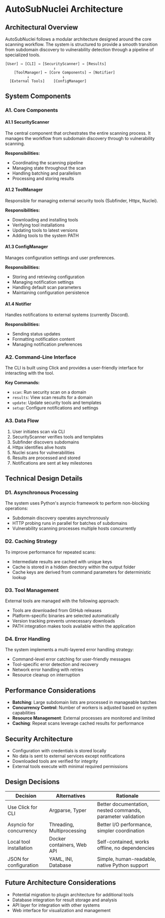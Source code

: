 # AutoSubNuclei Architecture

## Architectural Overview

AutoSubNuclei follows a modular architecture designed around the core scanning workflow. The system is structured to provide a smooth transition from subdomain discovery to vulnerability detection through a pipeline of specialized tools.

```
[User] → [CLI] → [SecurityScanner] → [Results]
                      ↓
    [ToolManager] ← [Core Components] → [Notifier]
          ↓               ↓
  [External Tools]    [ConfigManager]
```

## System Components

### A1. Core Components

#### A1.1 SecurityScanner
The central component that orchestrates the entire scanning process. It manages the workflow from subdomain discovery through to vulnerability scanning.

**Responsibilities:**
- Coordinating the scanning pipeline
- Managing state throughout the scan
- Handling batching and parallelism
- Processing and storing results

#### A1.2 ToolManager
Responsible for managing external security tools (Subfinder, Httpx, Nuclei).

**Responsibilities:**
- Downloading and installing tools
- Verifying tool installations
- Updating tools to latest versions
- Adding tools to the system PATH

#### A1.3 ConfigManager
Manages configuration settings and user preferences.

**Responsibilities:**
- Storing and retrieving configuration
- Managing notification settings
- Handling default scan parameters
- Maintaining configuration persistence

#### A1.4 Notifier
Handles notifications to external systems (currently Discord).

**Responsibilities:**
- Sending status updates
- Formatting notification content
- Managing notification preferences

### A2. Command-Line Interface

The CLI is built using Click and provides a user-friendly interface for interacting with the tool.

**Key Commands:**
- `scan`: Run security scan on a domain
- `results`: View scan results for a domain
- `update`: Update security tools and templates
- `setup`: Configure notifications and settings

### A3. Data Flow

1. User initiates scan via CLI
2. SecurityScanner verifies tools and templates
3. Subfinder discovers subdomains
4. Httpx identifies alive hosts
5. Nuclei scans for vulnerabilities
6. Results are processed and stored
7. Notifications are sent at key milestones

## Technical Design Details

### D1. Asynchronous Processing

The system uses Python's asyncio framework to perform non-blocking operations:

- Subdomain discovery operates asynchronously
- HTTP probing runs in parallel for batches of subdomains
- Vulnerability scanning processes multiple hosts concurrently

### D2. Caching Strategy

To improve performance for repeated scans:

- Intermediate results are cached with unique keys
- Cache is stored in a hidden directory within the output folder
- Cache keys are derived from command parameters for deterministic lookup

### D3. Tool Management

External tools are managed with the following approach:

- Tools are downloaded from GitHub releases
- Platform-specific binaries are selected automatically
- Version tracking prevents unnecessary downloads
- PATH integration makes tools available within the application

### D4. Error Handling

The system implements a multi-layered error handling strategy:

- Command-level error catching for user-friendly messages
- Tool-specific error detection and recovery
- Network error handling with retries
- Resource cleanup on interruption

## Performance Considerations

- **Batching**: Large subdomain lists are processed in manageable batches
- **Concurrency Control**: Number of workers is adjusted based on system capabilities
- **Resource Management**: External processes are monitored and limited
- **Caching**: Repeat scans leverage cached results for performance

## Security Architecture

- Configuration with credentials is stored locally
- No data is sent to external services except notifications
- Downloaded tools are verified for integrity
- External tools execute with minimal required permissions

## Design Decisions

| Decision | Alternatives | Rationale |
|----------|--------------|-----------|
| Use Click for CLI | Argparse, Typer | Better documentation, nested commands, parameter validation |
| Asyncio for concurrency | Threading, Multiprocessing | Better I/O performance, simpler coordination |
| Local tool installation | Docker containers, Web API | Self-contained, works offline, no dependencies |
| JSON for configuration | YAML, INI, Database | Simple, human-readable, native Python support |

## Future Architecture Considerations

- Potential migration to plugin architecture for additional tools
- Database integration for result storage and analysis
- API layer for integration with other systems
- Web interface for visualization and management 
